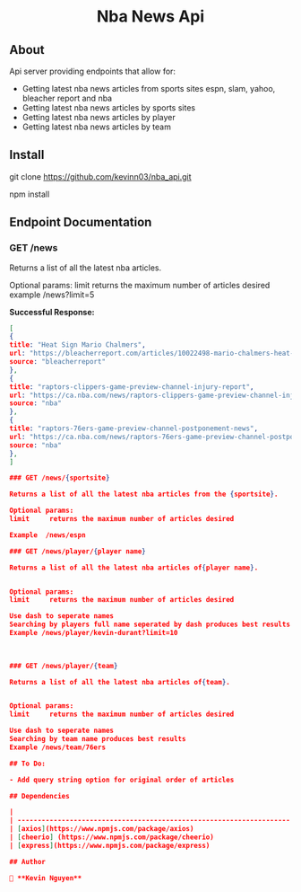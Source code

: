 <h1 align="center">Nba News Api</h1>

## About

Api server providing endpoints that allow for:

- Getting latest nba news articles from sports sites espn, slam, yahoo, bleacher report and nba
- Getting latest nba news articles by sports sites
- Getting latest nba news articles by player
- Getting latest nba news articles by team


## Install




git clone https://github.com/kevinn03/nba_api.git

npm install


## Endpoint Documentation


### GET /news

Returns a list of all the latest nba articles.


Optional params:
limit     returns the maximum number of articles desired
example   /news?limit=5

**Successful Response:**

````JSON
[
{
title: "Heat Sign Mario Chalmers",
url: "https://bleacherreport.com/articles/10022498-mario-chalmers-heat-agree-to-10-day-contract-won-2-championships-with-miami",
source: "bleacherreport"
},
{
title: "raptors-clippers-game-preview-channel-injury-report",
url: "https://ca.nba.com/news/raptors-clippers-game-preview-channel-injury-report/wd09hzt1cqa1160vk9qanglf2",
source: "nba"
},
{
title: "raptors-76ers-game-preview-channel-postponement-news",
url: "https://ca.nba.com/news/raptors-76ers-game-preview-channel-postponement-news/os7dkg8vx7ae1upt6z2w59g3b",
source: "nba"
},
]

### GET /news/{sportsite}

Returns a list of all the latest nba articles from the {sportsite}.

Optional params:
limit     returns the maximum number of articles desired

Example  /news/espn 

### GET /news/player/{player name}

Returns a list of all the latest nba articles of{player name}.


Optional params:
limit     returns the maximum number of articles desired

Use dash to seperate names
Searching by players full name seperated by dash produces best results
Example /news/player/kevin-durant?limit=10
        
        

### GET /news/player/{team}

Returns a list of all the latest nba articles of{team}.


Optional params:
limit     returns the maximum number of articles desired

Use dash to seperate names
Searching by team name produces best results
Example /news/team/76ers

## To Do:

- Add query string option for original order of articles

## Dependencies

|                                                                      |                                                                                                                              |
| -------------------------------------------------------------------- | ---------------------------------------------------------------------------------------------------------------------------- |
| [axios](https://www.npmjs.com/package/axios)
| [cheerio] (https://www.npmjs.com/package/cheerio)                    |Cheerio parses markup and provides an API for                                                                          traversing/manipulating the resulting data structure                        
| [express](https://www.npmjs.com/package/express)                     | Simple, robust web framework for Node            | [nodemon](https://www.npmjs.com/package/nodemon)                     | Performs hot reloading of the application                                                                                    

## Author

👤 **Kevin Nguyen**

